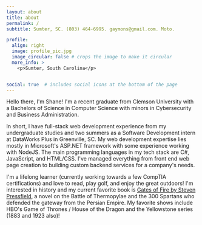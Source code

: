 ```yaml
---
layout: about
title: about
permalink: /
subtitle: Sumter, SC. (803) 464-6995. gaymons@gmail.com. Moto. 

profile:
  align: right
  image: profile_pic.jpg
  image_circular: false # crops the image to make it circular
  more_info: >
    <p>Sumter, South Carolina</p>


social: true  # includes social icons at the bottom of the page
---
```


Hello there, I'm Shane! I'm a recent graduate from Clemson University with a Bachelors of Science in Computer Science with minors in Cybersecurity and Business Administration. 

In short, I have full-stack web development experience from my undergraduate studies and two summers as a Software Development intern at DataWorks Plus in Greenville, SC. My web development expertise lies mostly in Microsoft's ASP.NET framework with some experience working with NodeJS. The main programming languages in my tech stack are C#, JavaScript, and HTML/CSS. I've managed everything from front end web page creation to building custom backend services for a company's needs. 

I'm a lifelong learner (currently working towards a few CompTIA certifications) and love to read, play golf, and enjoy the great outdoors! I'm interested in history and my current favorite book is <a href="https://en.wikipedia.org/wiki/Gates_of_Fire">Gates of Fire by Steven Pressfield</a>, a novel on the Battle of Thermopylae and the 300 Spartans who defended the gateway from the Persian Empire. My favorite shows include HBO's Game of Thrones / House of the Dragon and the Yellowstone series (1883 and 1923 also)!

